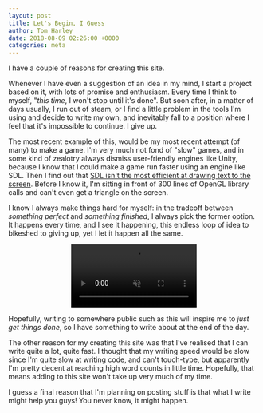 ```yaml
---
layout: post
title: Let's Begin, I Guess
author: Tom Harley
date: 2018-08-09 02:26:00 +0000
categories: meta
---
```


I have a couple of reasons for creating this site.

Whenever I have even a suggestion of an idea in my mind, I start a project
based on it, with lots of promise and enthusiasm. Every time I think to myself,
"_this time_, I won't stop until it's done". But soon after, in a matter of
days usually, I run out of steam, or I find a little problem in the tools I'm
using and decide to write my own, and inevitably fall to a position where I
feel that it's impossible to continue. I give up.

The most recent example of this, would be my most recent attempt (of many) to
make a game. I'm very much not fond of "slow" games, and in some kind of
zealotry always dismiss user-friendly engines like Unity, because I know that I
could make a game run faster using an engine like SDL. Then I find out that
[SDL isn't the most efficient at drawing text to the screen](https://stackoverflow.com/questions/29064904/how-to-render-fonts-and-text-with-sdl2-efficiently).
Before I know it, I'm sitting in front of 300 lines of OpenGL library calls and
can't even get a triangle on the screen.

I know I always make things hard for myself: in the tradeoff between _something
perfect_ and _something finished_, I always pick the former option. It happens
every time, and I see it happening, this endless loop of idea to bikeshed to
giving up, yet I let it happen all the same.

<video width="50%" style="margin-left:25%;" autoplay loop muted>
<source src="{{ site.baseurl }}/assets/video/again.mp4" type="video/mp4">
</video>

Hopefully, writing to somewhere public such as this will inspire me to _just get
things done_, so I have something to write about at the end of the day.

The other reason for my creating this site was that I've realised that I can
write quite a lot, quite fast. I thought that my writing speed would be slow
since I'm quite slow at writing code, and can't touch-type, but apparently I'm
pretty decent at reaching high word counts in little time. Hopefully, that means
adding to this site won't take up very much of my time.

I guess a final reason that I'm planning on posting stuff is that what I write
might help you guys! You never know, it might happen.
